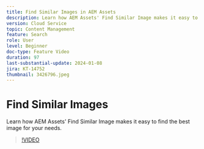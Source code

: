 ```yaml
---
title: Find Similar Images in AEM Assets
description: Learn how AEM Assets' Find Similar Image makes it easy to find the best image for your needs.
version: Cloud Service
topic: Content Management
feature: Search
role: User
level: Beginner
doc-type: Feature Video
duration: 97
last-substantial-update: 2024-01-08
jira: KT-14752
thumbnail: 3426796.jpeg
---
```


# Find Similar Images

Learn how AEM Assets' Find Similar Image makes it easy to find the best image for your needs.

>[!VIDEO](https://video.tv.adobe.com/v/3426796/?learn=on)
